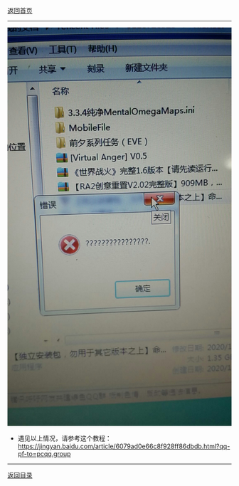 [返回首页](./Home.md)
***

![](./Cache_44b12e398d53c451..jpg)


- 遇见以上情况，请参考这个教程：https://jingyan.baidu.com/article/6079ad0e66c8f928ff86dbdb.html?qq-pf-to=pcqq.group


***
[返回目录](./常见问题指南.md)

